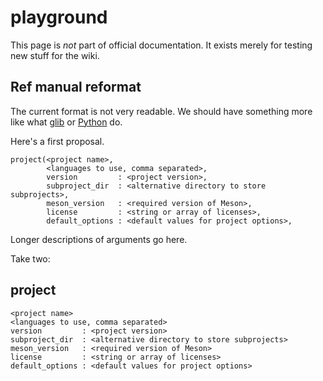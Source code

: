 # playground

This page is *not* part of official documentation. It exists merely for testing new stuff for the wiki.

## Ref manual reformat

The current format is not very readable. We should have something more like what [glib](https://developer.gnome.org/glib/stable/glib-Hash-Tables.html) or [Python](https://docs.python.org/3/library/os.html) do.

Here's a first proposal.

    project(<project name>,
            <languages to use, comma separated>,
            version         : <project version>,
            subproject_dir  : <alternative directory to store subprojects>,
            meson_version   : <required version of Meson>,
            license         : <string or array of licenses>,
            default_options : <default values for project options>,

Longer descriptions of arguments go here.

Take two:

## project

    <project name>
    <languages to use, comma separated>
    version         : <project version>
    subproject_dir  : <alternative directory to store subprojects>
    meson_version   : <required version of Meson>
    license         : <string or array of licenses>
    default_options : <default values for project options>
